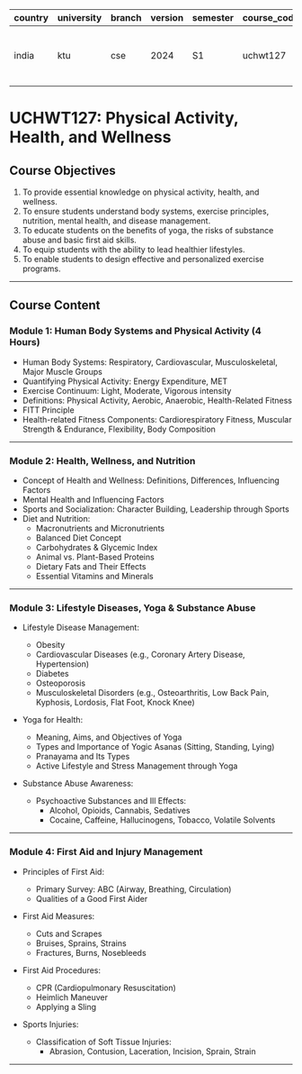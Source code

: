 
| country | university | branch | version | semester | course_code | course_title                         | language | contributor |
|---------|------------|--------|---------|----------|-------------|--------------------------------------|----------|-------------|
| india   | ktu       | cse    | 2024    | S1    | uchwt127    | physical-activity-health-and-wellness | english  | @arya3077 |

# UCHWT127: Physical Activity, Health, and Wellness  


## Course Objectives

1. To provide essential knowledge on physical activity, health, and wellness.  
2. To ensure students understand body systems, exercise principles, nutrition, mental health, and disease management.  
3. To educate students on the benefits of yoga, the risks of substance abuse and basic first aid skills.  
4. To equip students with the ability to lead healthier lifestyles.  
5. To enable students to design effective and personalized exercise programs.  

---

## Course Content

### Module 1: Human Body Systems and Physical Activity (4 Hours)

- Human Body Systems: Respiratory, Cardiovascular, Musculoskeletal, Major Muscle Groups  
- Quantifying Physical Activity: Energy Expenditure, MET  
- Exercise Continuum: Light, Moderate, Vigorous intensity  
- Definitions: Physical Activity, Aerobic, Anaerobic, Health-Related Fitness  
- FITT Principle  
- Health-related Fitness Components: Cardiorespiratory Fitness, Muscular Strength & Endurance, Flexibility, Body Composition  

---

###  Module 2: Health, Wellness, and Nutrition

- Concept of Health and Wellness: Definitions, Differences, Influencing Factors  
- Mental Health and Influencing Factors  
- Sports and Socialization: Character Building, Leadership through Sports  
- Diet and Nutrition:  
  - Macronutrients and Micronutrients  
  - Balanced Diet Concept  
  - Carbohydrates & Glycemic Index  
  - Animal vs. Plant-Based Proteins  
  - Dietary Fats and Their Effects  
  - Essential Vitamins and Minerals  

---

### Module 3: Lifestyle Diseases, Yoga & Substance Abuse

- Lifestyle Disease Management:  
  - Obesity  
  - Cardiovascular Diseases (e.g., Coronary Artery Disease, Hypertension)  
  - Diabetes  
  - Osteoporosis  
  - Musculoskeletal Disorders (e.g., Osteoarthritis, Low Back Pain, Kyphosis, Lordosis, Flat Foot, Knock Knee)  

- Yoga for Health:  
  - Meaning, Aims, and Objectives of Yoga  
  - Types and Importance of Yogic Asanas (Sitting, Standing, Lying)  
  - Pranayama and Its Types  
  - Active Lifestyle and Stress Management through Yoga  

- Substance Abuse Awareness:  
  - Psychoactive Substances and Ill Effects:  
    - Alcohol, Opioids, Cannabis, Sedatives  
    - Cocaine, Caffeine, Hallucinogens, Tobacco, Volatile Solvents  

---

### Module 4: First Aid and Injury Management

- Principles of First Aid:  
  - Primary Survey: ABC (Airway, Breathing, Circulation)  
  - Qualities of a Good First Aider  

- First Aid Measures:  
  - Cuts and Scrapes  
  - Bruises, Sprains, Strains  
  - Fractures, Burns, Nosebleeds  

- First Aid Procedures:  
  - CPR (Cardiopulmonary Resuscitation)  
  - Heimlich Maneuver  
  - Applying a Sling  

- Sports Injuries:  
  - Classification of Soft Tissue Injuries:  
    - Abrasion, Contusion, Laceration, Incision, Sprain, Strain  

---

